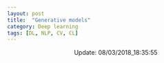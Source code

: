 ```yaml
---
layout: post
title:  "Generative models"
category: Deep learning
tags: [DL, NLP, CV, CL]
---
```





<center> Update: 08/03/2018_18:35:55</center>

  	
